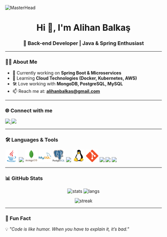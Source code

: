 ![MasterHead](https://technology.amis.nl/wp-content/uploads/2018/03/scald.png)

<h1 align="center">Hi 👋, I'm Alihan Balkaş</h1>
<h3 align="center">🚀 Back-end Developer | Java & Spring Enthusiast</h3>

---

### 👨‍💻 About Me  
- 💼 Currently working on **Spring Boot & Microservices**  
- 🌱 Learning **Cloud Technologies (Docker, Kubernetes, AWS)**  
- 🛠️ Love working with **MongoDB, PostgreSQL, MySQL**  
- 📫 Reach me at: **alihanbalkas@gmail.com**  

---

### 🌐 Connect with me  
<p align="left">
  <a href="https://linkedin.com/in/alihan-balkaş-19ab0722a/" target="blank">
    <img src="https://img.shields.io/badge/LinkedIn-0A66C2?style=for-the-badge&logo=linkedin&logoColor=white" />
  </a>
  <a href="mailto:alihanbalkas1@gmail.com">
    <img src="https://img.shields.io/badge/Gmail-D14836?style=for-the-badge&logo=gmail&logoColor=white" />
  </a>
</p>

---

### 🛠️ Languages & Tools  
<p align="left">
  <img src="https://raw.githubusercontent.com/devicons/devicon/master/icons/java/java-original.svg" width="40"/> 
  <img src="https://www.vectorlogo.zone/logos/springio/springio-icon.svg" width="40"/>
  <img src="https://raw.githubusercontent.com/devicons/devicon/master/icons/mongodb/mongodb-original-wordmark.svg" width="40"/>
  <img src="https://raw.githubusercontent.com/devicons/devicon/master/icons/mysql/mysql-original-wordmark.svg" width="40"/>
  <img src="https://raw.githubusercontent.com/devicons/devicon/master/icons/postgresql/postgresql-original-wordmark.svg" width="40"/>
  <img src="https://www.vectorlogo.zone/logos/docker/docker-icon.svg" width="40"/>
  <img src="https://raw.githubusercontent.com/devicons/devicon/master/icons/linux/linux-original.svg" width="40"/>
  <img src="https://raw.githubusercontent.com/devicons/devicon/master/icons/git/git-original.svg" width="40"/>
  <img src="https://www.vectorlogo.zone/logos/grafana/grafana-icon.svg" width="40"/>
  <img src="https://www.vectorlogo.zone/logos/jenkins/jenkins-icon.svg" width="40"/>
  <img src="https://www.vectorlogo.zone/logos/getpostman/getpostman-icon.svg" width="40"/>
</p>

---

### 📊 GitHub Stats  
<p align="center">
  <img src="https://github-readme-stats.vercel.app/api?username=alihanbalkas&show_icons=true&theme=tokyonight" alt="stats" height="180"/>
  <img src="https://github-readme-stats.vercel.app/api/top-langs/?username=alihanbalkas&layout=compact&theme=tokyonight" alt="langs" height="180"/>
</p>

<p align="center">
  <img src="https://github-readme-streak-stats.herokuapp.com/?user=alihanbalkas&theme=tokyonight" alt="streak" height="200"/>
</p>

---

### 🚀 Fun Fact  
💡 *"Code is like humor. When you have to explain it, it’s bad."*  
